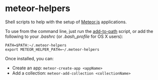 meteor-helpers
==============
Shell scripts to help with the setup of [Meteor.js](https://www.meteor.com/) applications.

To use from the command line, just run the [add-to-path](./add-to-path) script, or add the following to your _.bashrc_ (or _.bash_profile_ for OS X users):

```
PATH=$PATH:~/.meteor-helpers
export METEOR_HELPER_PATH=~/.meteor-helpers
```

Once installed, you can:
+ Create an app: ```meteor-create-app <appName>```
+ Add a collection: ```meteor-add-collection <collectionName>```
